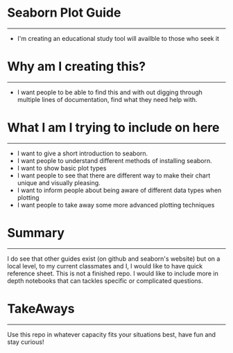 # Seaborn Plot Guide
-----------------------
* I'm creating an educational study tool will availble to those who seek it


# Why am I creating this?
-----------------------
* I want people to be able to find this and with out digging through multiple lines of documentation, find what they need help with.

# What I am I trying to include on here
-----------------------
* I want to give a short introduction to seaborn.
* I want people to understand different methods of installing seaborn.
* I want to show basic plot types
* I want people to see that there are different way to make their chart unique and visually pleasing.
* I want to inform people about being aware of different data types when plotting
* I want people to take away some more advanced plotting techniques

# Summary
-----------------------
I do see that other guides exist (on github and seaborn's website) but on a local level, to my current classmates and I, I would like to have quick reference sheet. This is not a finished repo. I would like to include more in depth notebooks that can tackles specific or complicated questions.

# TakeAways
-----------------------
Use this repo in whatever capacity fits your situations best, have fun and stay curious!

